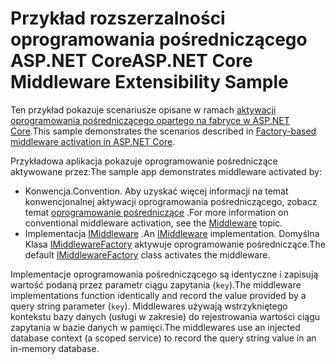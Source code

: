 # <a name="aspnet-core-middleware-extensibility-sample"></a><span data-ttu-id="66a82-101">Przykład rozszerzalności oprogramowania pośredniczącego ASP.NET Core</span><span class="sxs-lookup"><span data-stu-id="66a82-101">ASP.NET Core Middleware Extensibility Sample</span></span>

<span data-ttu-id="66a82-102">Ten przykład pokazuje scenariusze opisane w ramach [aktywacji oprogramowania pośredniczącego opartego na fabryce w ASP.NET Core](https://docs.microsoft.com/aspnet/core/fundamentals/middleware/middleware-extensibility).</span><span class="sxs-lookup"><span data-stu-id="66a82-102">This sample demonstrates the scenarios described in [Factory-based middleware activation in ASP.NET Core](https://docs.microsoft.com/aspnet/core/fundamentals/middleware/middleware-extensibility).</span></span>

<span data-ttu-id="66a82-103">Przykładowa aplikacja pokazuje oprogramowanie pośredniczące aktywowane przez:</span><span class="sxs-lookup"><span data-stu-id="66a82-103">The sample app demonstrates middleware activated by:</span></span>

* <span data-ttu-id="66a82-104">Konwencja.</span><span class="sxs-lookup"><span data-stu-id="66a82-104">Convention.</span></span> <span data-ttu-id="66a82-105">Aby uzyskać więcej informacji na temat konwencjonalnej aktywacji oprogramowania pośredniczącego, zobacz temat [oprogramowanie pośredniczące](https://docs.microsoft.com/aspnet/core/fundamentals/middleware/) .</span><span class="sxs-lookup"><span data-stu-id="66a82-105">For more information on conventional middleware activation, see the [Middleware](https://docs.microsoft.com/aspnet/core/fundamentals/middleware/) topic.</span></span>
* <span data-ttu-id="66a82-106">Implementacja [IMiddleware](https://docs.microsoft.com/dotnet/api/microsoft.aspnetcore.http.imiddleware) .</span><span class="sxs-lookup"><span data-stu-id="66a82-106">An [IMiddleware](https://docs.microsoft.com/dotnet/api/microsoft.aspnetcore.http.imiddleware) implementation.</span></span> <span data-ttu-id="66a82-107">Domyślna Klasa [IMiddlewareFactory](https://docs.microsoft.com/dotnet/api/microsoft.aspnetcore.http.imiddlewarefactory) aktywuje oprogramowanie pośredniczące.</span><span class="sxs-lookup"><span data-stu-id="66a82-107">The default [IMiddlewareFactory](https://docs.microsoft.com/dotnet/api/microsoft.aspnetcore.http.imiddlewarefactory) class activates the middleware.</span></span>

<span data-ttu-id="66a82-108">Implementacje oprogramowania pośredniczącego są identyczne i zapisują wartość podaną przez parametr ciągu zapytania (`key`).</span><span class="sxs-lookup"><span data-stu-id="66a82-108">The middleware implementations function identically and record the value provided by a query string parameter (`key`).</span></span> <span data-ttu-id="66a82-109">Middlewares używają wstrzykniętego kontekstu bazy danych (usługi w zakresie) do rejestrowania wartości ciągu zapytania w bazie danych w pamięci.</span><span class="sxs-lookup"><span data-stu-id="66a82-109">The middlewares use an injected database context (a scoped service) to record the query string value in an in-memory database.</span></span>

